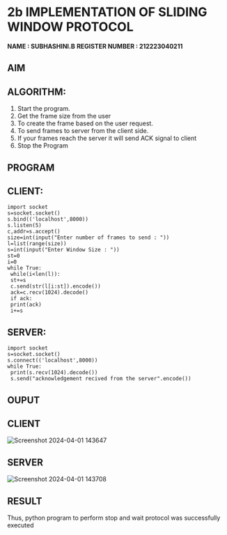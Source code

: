 # 2b IMPLEMENTATION OF SLIDING WINDOW PROTOCOL
**NAME : SUBHASHINI.B**
**REGISTER NUMBER : 212223040211**
## AIM
## ALGORITHM:
1. Start the program.
2. Get the frame size from the user
3. To create the frame based on the user request.
4. To send frames to server from the client side.
5. If your frames reach the server it will send ACK signal to client
6. Stop the Program
## PROGRAM

## CLIENT:

```
import socket
s=socket.socket()
s.bind(('localhost',8000))
s.listen(5)
c,addr=s.accept()
size=int(input("Enter number of frames to send : "))
l=list(range(size))
s=int(input("Enter Window Size : "))
st=0
i=0
while True:
 while(i<len(l)):
 st+=s
 c.send(str(l[i:st]).encode())
 ack=c.recv(1024).decode()
 if ack:
 print(ack)
 i+=s
```

## SERVER:

```
import socket
s=socket.socket()
s.connect(('localhost',8000))
while True: 
 print(s.recv(1024).decode())
 s.send("acknowledgement recived from the server".encode())
```

## OUPUT

## CLIENT 
![Screenshot 2024-04-01 143647](https://github.com/NaliniG007/2b_SLIDING_WINDOW_PROTOCOL/assets/164154478/2d0a7232-9e25-4c09-972e-81bf3e4bc202)

## SERVER
![Screenshot 2024-04-01 143708](https://github.com/NaliniG007/2b_SLIDING_WINDOW_PROTOCOL/assets/164154478/a0cbc11b-9828-40aa-b3dd-5300e0c200bd)


## RESULT
Thus, python program to perform stop and wait protocol was successfully executed
